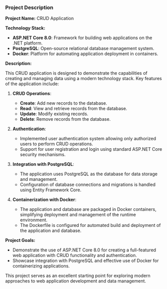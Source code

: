 ### Project Description

**Project Name:** CRUD Application

**Technology Stack:**
- **ASP.NET Core 8.0**: Framework for building web applications on the .NET platform.
- **PostgreSQL**: Open-source relational database management system.
- **Docker**: Platform for automating application deployment in containers.

**Description:**

This CRUD application is designed to demonstrate the capabilities of creating and managing data using a modern technology stack. Key features of the application include:

1. **CRUD Operations**:
   - **Create**: Add new records to the database.
   - **Read**: View and retrieve records from the database.
   - **Update**: Modify existing records.
   - **Delete**: Remove records from the database.

2. **Authentication**:
   - Implemented user authentication system allowing only authorized users to perform CRUD operations.
   - Support for user registration and login using standard ASP.NET Core security mechanisms.

3. **Integration with PostgreSQL**:
   - The application uses PostgreSQL as the database for data storage and management.
   - Configuration of database connections and migrations is handled using Entity Framework Core.

4. **Containerization with Docker**:
   - The application and database are packaged in Docker containers, simplifying deployment and management of the runtime environment.
   - The Dockerfile is configured for automated build and deployment of the application and database.

**Project Goals:**
- Demonstrate the use of ASP.NET Core 8.0 for creating a full-featured web application with CRUD functionality and authentication.
- Showcase integration with PostgreSQL and effective use of Docker for containerizing applications.

This project serves as an excellent starting point for exploring modern approaches to web application development and data management.
